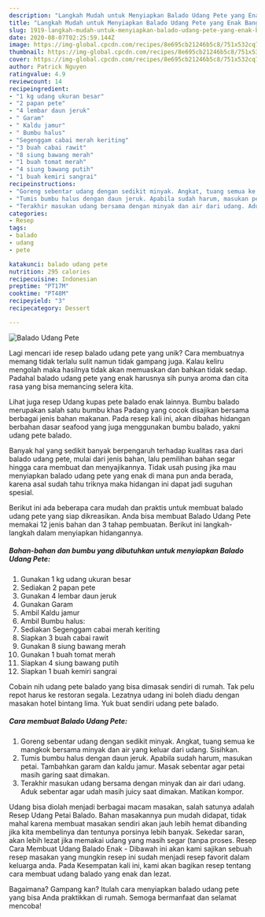 ```yaml
---
description: "Langkah Mudah untuk Menyiapkan Balado Udang Pete yang Enak Banget"
title: "Langkah Mudah untuk Menyiapkan Balado Udang Pete yang Enak Banget"
slug: 1919-langkah-mudah-untuk-menyiapkan-balado-udang-pete-yang-enak-banget
date: 2020-08-07T02:25:59.144Z
image: https://img-global.cpcdn.com/recipes/8e695cb21246b5c8/751x532cq70/balado-udang-pete-foto-resep-utama.jpg
thumbnail: https://img-global.cpcdn.com/recipes/8e695cb21246b5c8/751x532cq70/balado-udang-pete-foto-resep-utama.jpg
cover: https://img-global.cpcdn.com/recipes/8e695cb21246b5c8/751x532cq70/balado-udang-pete-foto-resep-utama.jpg
author: Patrick Nguyen
ratingvalue: 4.9
reviewcount: 14
recipeingredient:
- "1 kg udang ukuran besar"
- "2 papan pete"
- "4 lembar daun jeruk"
- " Garam"
- " Kaldu jamur"
- " Bumbu halus"
- "Segenggam cabai merah keriting"
- "3 buah cabai rawit"
- "8 siung bawang merah"
- "1 buah tomat merah"
- "4 siung bawang putih"
- "1 buah kemiri sangrai"
recipeinstructions:
- "Goreng sebentar udang dengan sedikit minyak. Angkat, tuang semua ke mangkok bersama minyak dan air yang keluar dari udang. Sisihkan."
- "Tumis bumbu halus dengan daun jeruk. Apabila sudah harum, masukan petai. Tambahkan garam dan kaldu jamur. Masak sebentar agar petai masih garing saat dimakan."
- "Terakhir masukan udang bersama dengan minyak dan air dari udang. Aduk sebentar agar udah masih juicy saat dimakan. Matikan kompor."
categories:
- Resep
tags:
- balado
- udang
- pete

katakunci: balado udang pete 
nutrition: 295 calories
recipecuisine: Indonesian
preptime: "PT17M"
cooktime: "PT48M"
recipeyield: "3"
recipecategory: Dessert

---
```



![Balado Udang Pete](https://img-global.cpcdn.com/recipes/8e695cb21246b5c8/751x532cq70/balado-udang-pete-foto-resep-utama.jpg)

Lagi mencari ide resep balado udang pete yang unik? Cara membuatnya memang tidak terlalu sulit namun tidak gampang juga. Kalau keliru mengolah maka hasilnya tidak akan memuaskan dan bahkan tidak sedap. Padahal balado udang pete yang enak harusnya sih punya aroma dan cita rasa yang bisa memancing selera kita.

Lihat juga resep Udang kupas pete balado enak lainnya. Bumbu balado merupakan salah satu bumbu khas Padang yang cocok disajikan bersama berbagai jenis bahan makanan. Pada resep kali ini, akan dibahas hidangan berbahan dasar seafood yang juga menggunakan bumbu balado, yakni udang pete balado.

Banyak hal yang sedikit banyak berpengaruh terhadap kualitas rasa dari balado udang pete, mulai dari jenis bahan, lalu pemilihan bahan segar hingga cara membuat dan menyajikannya. Tidak usah pusing jika mau menyiapkan balado udang pete yang enak di mana pun anda berada, karena asal sudah tahu triknya maka hidangan ini dapat jadi suguhan spesial.


Berikut ini ada beberapa cara mudah dan praktis untuk membuat balado udang pete yang siap dikreasikan. Anda bisa membuat Balado Udang Pete memakai 12 jenis bahan dan 3 tahap pembuatan. Berikut ini langkah-langkah dalam menyiapkan hidangannya.

<!--inarticleads1-->

##### Bahan-bahan dan bumbu yang dibutuhkan untuk menyiapkan Balado Udang Pete:

1. Gunakan 1 kg udang ukuran besar
1. Sediakan 2 papan pete
1. Gunakan 4 lembar daun jeruk
1. Gunakan  Garam
1. Ambil  Kaldu jamur
1. Ambil  Bumbu halus:
1. Sediakan Segenggam cabai merah keriting
1. Siapkan 3 buah cabai rawit
1. Gunakan 8 siung bawang merah
1. Gunakan 1 buah tomat merah
1. Siapkan 4 siung bawang putih
1. Siapkan 1 buah kemiri sangrai


Cobain nih udang pete balado yang bisa dimasak sendiri di rumah. Tak pelu repot harus ke restoran segala. Lezatnya udang ini boleh diadu dengan masakan hotel bintang lima. Yuk buat sendiri udang pete balado. 

<!--inarticleads2-->

##### Cara membuat Balado Udang Pete:

1. Goreng sebentar udang dengan sedikit minyak. Angkat, tuang semua ke mangkok bersama minyak dan air yang keluar dari udang. Sisihkan.
1. Tumis bumbu halus dengan daun jeruk. Apabila sudah harum, masukan petai. Tambahkan garam dan kaldu jamur. Masak sebentar agar petai masih garing saat dimakan.
1. Terakhir masukan udang bersama dengan minyak dan air dari udang. Aduk sebentar agar udah masih juicy saat dimakan. Matikan kompor.


Udang bisa diolah menjadi berbagai macam masakan, salah satunya adalah Resep Udang Petai Balado. Bahan masakannya pun mudah didapat, tidak mahal karena membuat masakan sendiri akan jauh lebih hemat dibanding jika kita membelinya dan tentunya porsinya lebih banyak. Sekedar saran, akan lebih lezat jika memakai udang yang masih segar (tanpa proses. Resep Cara Membuat Udang Balado Enak - Dibawah ini akan kami sajikan sebuah resep masakan yang mungkin resep ini sudah menjadi resep favorit dalam keluarga anda. Pada Kesempatan kali ini, kami akan bagikan resep tentang cara membuat udang balado yang enak dan lezat. 

Bagaimana? Gampang kan? Itulah cara menyiapkan balado udang pete yang bisa Anda praktikkan di rumah. Semoga bermanfaat dan selamat mencoba!
